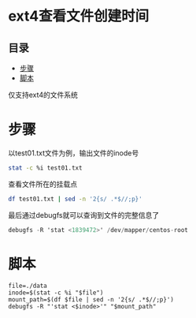 # ext4查看文件创建时间

## 目录

-   [步骤](#步骤)
-   [脚本](#脚本)

仅支持ext4的文件系统

# 步骤

以test01.txt文件为例，输出文件的inode号

```bash
stat -c %i test01.txt
```

查看文件所在的挂载点

```bash
df test01.txt | sed -n '2{s/ .*$//;p}'
```

最后通过debugfs就可以查询到文件的完整信息了

```awk
debugfs -R 'stat <1839472>' /dev/mapper/centos-root
```

# 脚本

```纯文本
file=./data
inode=$(stat -c %i "$file")
mount_path=$(df $file | sed -n '2{s/ .*$//;p}')
debugfs -R "'stat <$inode>'" "$mount_path"
```
